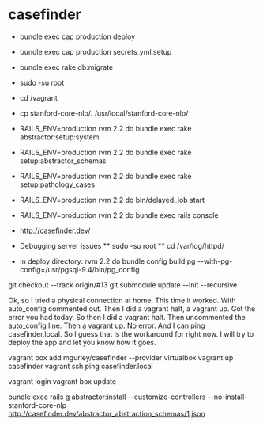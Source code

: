 # casefinder

* bundle exec cap production deploy

* bundle exec cap production secrets_yml:setup

* bundle exec rake db:migrate

* sudo -su root

* cd /vagrant

* cp stanford-core-nlp/*.* /usr/local/stanford-core-nlp/

* RAILS_ENV=production rvm 2.2 do bundle exec rake abstractor:setup:system

* RAILS_ENV=production rvm 2.2 do bundle exec rake setup:abstractor_schemas

* RAILS_ENV=production rvm 2.2 do bundle exec rake setup:pathology_cases

* RAILS_ENV=production rvm 2.2 do bin/delayed_job start

* RAILS_ENV=production rvm 2.2 do bundle exec rails console

* http://casefinder.dev/

* Debugging server issues
** sudo -su root
** cd /var/log/httpd/


* in deploy directory: rvm 2.2 do  bundle config build.pg --with-pg-config=/usr/pgsql-9.4/bin/pg_config

git checkout --track origin/\#13
git submodule update --init --recursive


Ok, so I tried a physical connection at home.   This time it worked.
With auto_config commented out.
Then I did a vagrant halt, a vagrant up.
Got the error you had today.  So then I did a vagrant halt.
Then uncommented the auto_config line.
Then a vagrant up.  No error.
And I can ping casefinder.local.
So I guess that is the workaround for right now.
I will try to deploy the app and let you know how it goes.

vagrant box add mgurley/casefinder --provider virtualbox
vagrant up casefinder
vagrant ssh
ping casefinder.local

vagrant login
vagrant box update

bundle exec rails g abstractor:install --customize-controllers --no-install-stanford-core-nlp
http://casefinder.dev/abstractor_abstraction_schemas/1.json